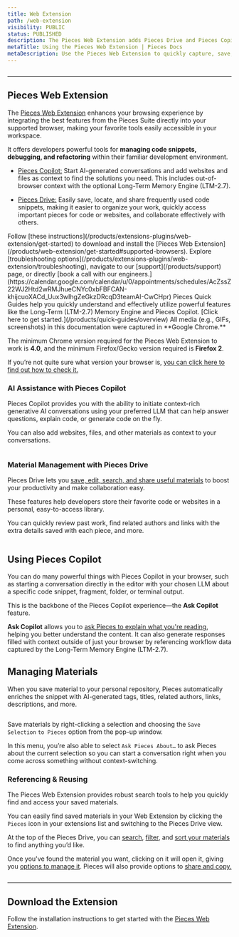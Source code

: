 ```yaml
---
title: Web Extension
path: /web-extension
visibility: PUBLIC
status: PUBLISHED
description: The Pieces Web Extension adds Pieces Drive and Pieces Copilot functionality into your favorite browsers, making it easy to find, save, reference, and reuse valuable development materials throughout your workflow.
metaTitle: Using the Pieces Web Extension | Pieces Docs
metaDescription: Use the Pieces Web Extension to quickly capture, save, and manage code snippets from any webpage, enhancing your development workflow.
---
```


<Image src="https://storage.googleapis.com/hashnode_product_documentation_assets/web_extension/_MAIN/og_image%20(2).png" alt="" align="center" fullwidth="true" />

***

## Pieces Web Extension

The [Pieces Web Extension](/products/web-extension/get-started#supported-browsers) enhances your browsing experience by integrating the best features from the Pieces Suite directly into your supported browser, making your favorite tools easily accessible in your workspace.

It offers developers powerful tools for **managing code snippets, debugging, and refactoring** within their familiar development environment.

* [Pieces Copilot:](/products/extensions-plugins/web-extension/copilot) Start AI-generated conversations and add websites and files as context to find the solutions you need. This includes out-of-browser context with the optional Long-Term Memory Engine (LTM-2.7).

- [Pieces Drive:](/products/extensions-plugins/web-extension/drive) Easily save, locate, and share frequently used code snippets, making it easier to organize your work, quickly access important pieces for code or websites, and collaborate effectively with others.

<CardGroup cols={2}>
  <Card title="Getting Started" image="/assets/icons/browser_extension.png">
    Follow [these instructions](/products/extensions-plugins/web-extension/get-started) to download and install the [Pieces Web Extension](/products/web-extension/get-started#supported-browsers).
  </Card>

  <Card title="Support" image="/assets/icons/platform_logos/pieces_logo.png">
    Explore [troubleshooting options](/products/extensions-plugins/web-extension/troubleshooting), navigate to our [support](/products/support) page, or directly [book a call with our engineers.](https://calendar.google.com/calendar/u/0/appointments/schedules/AcZssZ22WJ2Htd2wRMJhueCNYc0xbFBFCAN-khijcuoXACd_Uux3wIhgZeGkzDRcqD3teamAI-CwCHpr)
  </Card>
</CardGroup>

<Card title="Learn More with Quick Guides">
  Pieces Quick Guides help you quickly understand and effectively utilize powerful features like the Long-Term (LTM-2.7) Memory Engine and Pieces Copilot. [Click here to get started.](/products/quick-guides/overview)
</Card>

<Callout type="tip">
  All media (e.g., GIFs, screenshots) in this documentation were captured in **Google Chrome.**
</Callout>

The minimum Chrome version required for the Pieces Web Extension to work is **4.0**, and the minimum Firefox/Gecko version required is **Firefox 2**.

If you’re not quite sure what version your browser is, [you can click here to find out how to check it.](/products/web-extension/configuration#checking-your-browser-version)

### AI Assistance with Pieces Copilot

Pieces Copilot provides you with the ability to initiate context-rich generative AI conversations using your preferred LLM that can help answer questions, explain code, or generate code on the fly.

You can also add websites, files, and other materials as context to your conversations.

<Image src="https://storage.googleapis.com/hashnode_product_documentation_assets/web_extension/_MAIN/right_click_hover_save.png" alt="" align="center" fullwidth="true" />

### Material Management with Pieces Drive

Pieces Drive lets you [save, edit, search, and share useful materials](/products/web-extension/drive) to boost your productivity and make collaboration easy.

These features help developers store their favorite code or websites in a personal, easy-to-access library.

You can quickly review past work, find related authors and links with the extra details saved with each piece, and more.

<Image src="https://storage.googleapis.com/hashnode_product_documentation_assets/web_extension/_MAIN/right_click_saved_snippet.png" alt="" align="center" fullwidth="true" />

## Using Pieces Copilot

You can do many powerful things with Pieces Copilot in your browser, such as starting a conversation directly in the editor with your chosen LLM about a specific code snippet, fragment, folder, or terminal output.

This is the backbone of the Pieces Copilot experience—the **Ask Copilot** feature.

**Ask Copilot** allows you to [ask Pieces to explain what you're reading](/products/web-extension/copilot/chat#generative-ai-conversations), helping you better understand the content. It can also generate responses filled with context outside of just your browser by referencing workflow data captured by the Long-Term Memory Engine (LTM-2.7).

## Managing Materials

When you save material to your personal repository, Pieces automatically enriches the snippet with AI-generated tags, titles, related authors, links, descriptions, and more.

<Image src="https://storage.googleapis.com/hashnode_product_documentation_assets/web_extension/_MAIN/hover_over_ask_pieces.png" alt="" align="center" fullwidth="true" />

Save materials by right-clicking a selection and choosing the `Save Selection` `to Pieces` option from the pop-up window.

In this menu, you’re also able to select `Ask Pieces About…` to ask Pieces about the current selection so you can start a conversation right when you come across something without context-switching.

### **Referencing & Reusing**

The Pieces Web Extension provides robust search tools to help you quickly find and access your saved materials.

You can easily find saved materials in your Web Extension by clicking the `Pieces` icon in your extensions list and switching to the Pieces Drive view.

At the top of the Pieces Drive, you can [search](/products/web-extension/drive/search-reuse#finding-saved-materials), [filter](/products/web-extension/drive/search-reuse#filtering-snippets), and [sort your materials](/products/web-extension/drive/search-reuse#sorting-snippets) to find anything you’d like.

Once you've found the material you want, clicking on it will open it, giving you [options to manage it](/products/web-extension/drive/edit-update). Pieces will also provide options to [share and copy.](/products/web-extension/drive/sharing)

<Image src="https://storage.googleapis.com/hashnode_product_documentation_assets/web_extension/_MAIN/editing_snippet_demo.gif" alt="" align="center" fullwidth="true" />

***

## Download the Extension

Follow the installation instructions to get started with the [Pieces Web Extension](/products/web-extension/get-started#supported-browsers).